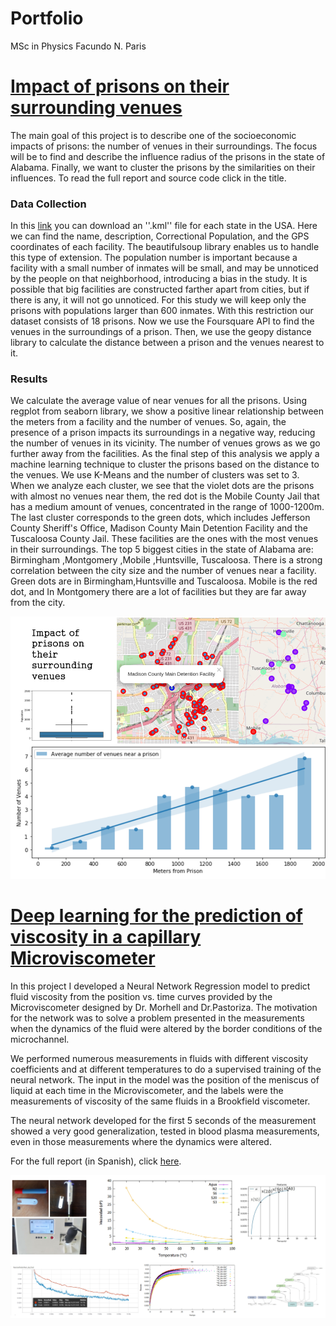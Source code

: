 # Portfolio
MSc in Physics Facundo N. Paris

# [Impact of prisons on their surrounding venues](https://github.com/facuparis/Coursera_Capstone)
The main goal of this project is to describe one of the socioeconomic impacts of prisons: the number of venues in their surroundings. The focus will be to find and describe the influence radius of the prisons in the state of Alabama. Finally, we want to cluster the prisons by the similarities on their influences. To read the full report and source code click in the title.  

### Data Collection 
In this [link](https://www.prisonersofthecensus.org/data/kml.html) you can download an ''.kml'' file for each state in the USA. Here we can find the name, description, Correctional Population, and the GPS coordinates of each facility. The beautifulsoup library enables us to handle this type of extension.
The population number is important because a facility with a small number of inmates will be small, and may be unnoticed by the people on that neighborhood, introducing a bias in the study. It is possible that big facilities are constructed farther apart from cities, but if there is any, it will not go unnoticed. For this study we will keep only the prisons with populations larger than 600 inmates. With this restriction our dataset consists of 18 prisons. 
Now we use the Foursquare API to find the venues in the surroundings of a prison. Then, we use the geopy distance library to calculate the distance between a prison and the venues nearest to it.

### Results
We calculate the average value of near venues for all the prisons. Using regplot from seaborn library, we show a positive linear relationship between the meters from a facility and the number of venues. So, again, the presence of a prison impacts its surroundings in a negative way, reducing the number of venues in its vicinity. The number of venues grows as we go further away from the facilities.
As the final step of this analysis we apply a machine learning technique to cluster the prisons based on the distance to the venues. We use K-Means and the number of clusters was set to 3.  
When we analyze each cluster, we see that the violet dots are the prisons with almost no venues near them, the red dot is the Mobile County Jail that has a medium amount of venues, concentrated in the range of 1000-1200m. The last cluster corresponds to the green dots, which includes Jefferson County Sheriff's Office, Madison County Main Detention Facility and the Tuscaloosa County Jail. These facilities are the ones with the most venues in their surroundings. 
The top 5 biggest cities in the state of Alabama are: Birmingham ,Montgomery ,Mobile ,Huntsville, Tuscaloosa. There is a strong correlation between the city size and the number of venues near a facility. Green dots are in Birmingham,Huntsville and Tuscaloosa. Mobile is the red dot, and In Montgomery there are a lot of facilities but they are far away from the city. 


![](/images/prisonsss.png)



# [Deep learning for the prediction of viscosity in a capillary Microviscometer](https://github.com/facuparis/Red-Neuronal)
In this project I developed a Neural Network Regression model to predict fluid viscosity from the position vs. time curves provided by the Microviscometer designed by Dr. Morhell and Dr.Pastoriza. The motivation for the network was to solve a problem presented in the measurements when the dynamics of the fluid were altered by the border conditions of the microchannel.

We performed numerous measurements in fluids with different viscosity coefficients and at different temperatures to do a supervised training of the neural network. The input in the model was the position of the meniscus of liquid at each time in the Microviscometer, and the labels were the measurements of viscosity of the same fluids in a Brookfield viscometer. 

The neural network developed for the first 5 seconds of the measurement showed a very good generalization, tested in blood plasma measurements, even in those measurements where the dynamics were altered.

For the full report (in Spanish), click [here](http://ricabib.cab.cnea.gov.ar/758/).


![](/images/DeepLearningMicroV.png)

